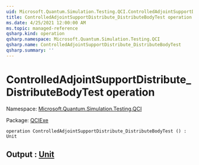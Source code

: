 ```yaml
---
uid: Microsoft.Quantum.Simulation.Testing.QCI.ControlledAdjointSupportDistribute_DistributeBodyTest
title: ControlledAdjointSupportDistribute_DistributeBodyTest operation
ms.date: 4/25/2021 12:00:00 AM
ms.topic: managed-reference
qsharp.kind: operation
qsharp.namespace: Microsoft.Quantum.Simulation.Testing.QCI
qsharp.name: ControlledAdjointSupportDistribute_DistributeBodyTest
qsharp.summary: ''
---
```


# ControlledAdjointSupportDistribute_DistributeBodyTest operation

Namespace: [Microsoft.Quantum.Simulation.Testing.QCI](xref:Microsoft.Quantum.Simulation.Testing.QCI)

Package: [QCIExe](https://nuget.org/packages/QCIExe)




```qsharp
operation ControlledAdjointSupportDistribute_DistributeBodyTest () : Unit
```


## Output : [Unit](xref:microsoft.quantum.qsharp.valueliterals#unit-literal)

